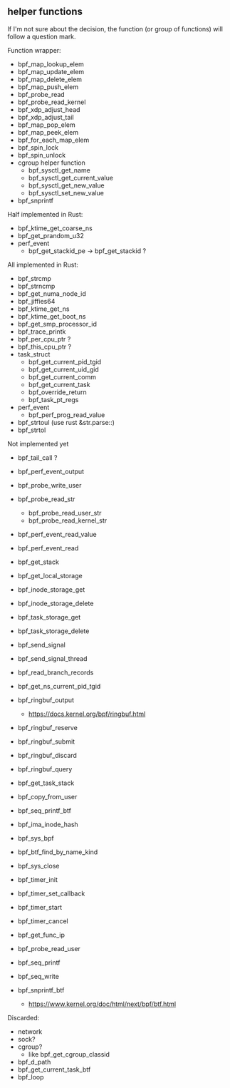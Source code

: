 ## helper functions

If I'm not sure about the decision, the function (or group of functions) will follow a question mark.

Function wrapper:
- bpf_map_lookup_elem
- bpf_map_update_elem
- bpf_map_delete_elem
- bpf_map_push_elem
- bpf_probe_read
- bpf_probe_read_kernel
- bpf_xdp_adjust_head
- bpf_xdp_adjust_tail
- bpf_map_pop_elem
- bpf_map_peek_elem
- bpf_for_each_map_elem
- bpf_spin_lock
- bpf_spin_unlock
- cgroup helper function
	- bpf_sysctl_get_name
	- bpf_sysctl_get_current_value
	- bpf_sysctl_get_new_value
	- bpf_sysctl_set_new_value
- bpf_snprintf

Half implemented in Rust:
- bpf_ktime_get_coarse_ns
- bpf_get_prandom_u32
- perf_event
	- bpf_get_stackid_pe -> bpf_get_stackid ?

All implemented in Rust:
- bpf_strcmp
- bpf_strncmp
- bpf_get_numa_node_id
- bpf_jiffies64
- bpf_ktime_get_ns
- bpf_ktime_get_boot_ns
- bpf_get_smp_processor_id
- bpf_trace_printk
- bpf_per_cpu_ptr ?
- bpf_this_cpu_ptr ?
- task_struct
	- bpf_get_current_pid_tgid
	- bpf_get_current_uid_gid
	- bpf_get_current_comm
	- bpf_get_current_task
	- bpf_override_return
	- bpf_task_pt_regs
- perf_event
	- bpf_perf_prog_read_value
- bpf_strtoul (use rust &str.parse::<u64>)
- bpf_strtol 


Not implemented yet
- bpf_tail_call ?
- bpf_perf_event_output
- bpf_probe_write_user
- bpf_probe_read_str
	- bpf_probe_read_user_str
	- bpf_probe_read_kernel_str
- bpf_perf_event_read_value
- bpf_perf_event_read
- bpf_get_stack
- bpf_get_local_storage
- bpf_inode_storage_get
- bpf_inode_storage_delete
- bpf_task_storage_get
- bpf_task_storage_delete
- bpf_send_signal
- bpf_send_signal_thread
- bpf_read_branch_records
- bpf_get_ns_current_pid_tgid
- bpf_ringbuf_output
	- https://docs.kernel.org/bpf/ringbuf.html
- bpf_ringbuf_reserve
- bpf_ringbuf_submit
- bpf_ringbuf_discard
- bpf_ringbuf_query
- bpf_get_task_stack
- bpf_copy_from_user

- bpf_seq_printf_btf
- bpf_ima_inode_hash
- bpf_sys_bpf
- bpf_btf_find_by_name_kind
- bpf_sys_close
- bpf_timer_init
- bpf_timer_set_callback
- bpf_timer_start
- bpf_timer_cancel
- bpf_get_func_ip
- bpf_probe_read_user
- bpf_seq_printf
- bpf_seq_write
- bpf_snprintf_btf
	- https://www.kernel.org/doc/html/next/bpf/btf.html

Discarded:
- network
- sock?
- cgroup?
	- like bpf_get_cgroup_classid
- bpf_d_path 
- bpf_get_current_task_btf
- bpf_loop

